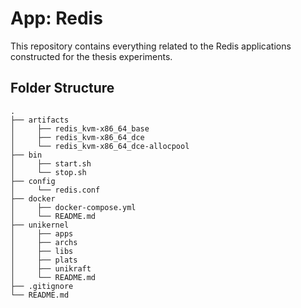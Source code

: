 # App: Redis

This repository contains everything related to the Redis applications constructed for the thesis experiments.

## Folder Structure

```
.
├── artifacts                         
│     ├── redis_kvm-x86_64_base
│     ├── redis_kvm-x86_64_dce
│     └── redis_kvm-x86_64_dce-allocpool
├── bin
│     ├── start.sh
│     └── stop.sh
├── config
│     └── redis.conf
├── docker
│     ├── docker-compose.yml
│     └── README.md
├── unikernel
│     ├── apps
│     ├── archs
│     ├── libs
│     ├── plats
│     ├── unikraft
│     └── README.md
├── .gitignore
└── README.md
```